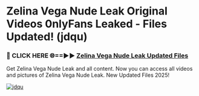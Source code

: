 # Zelina Vega Nude Leak Original Videos 0nlyFans Leaked - Files Updated! (jdqu)

<h3>🔴 CLICK HERE 🌐==►► <a href="https://tinyurl.com/yrmya6cz" rel="nofollow">Zelina Vega Nude Leak Updated Files</a></h3>

Get Zelina Vega Nude Leak and all content. Now you can access all videos and pictures of Zelina Vega Nude Leak. New Updated Files 2025!

[![jdqu](https://i.imgur.com/FMdXYCs.gif)](https://tinyurl.com/yrmya6cz)
